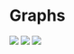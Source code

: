 <h1>Graphs</h1>
<img src=https://github.com/user-attachments/assets/527fe7ea-ae14-4bde-8576-f3e0c9c48e87>
<img src=https://github.com/user-attachments/assets/74ae4d34-3ad8-4b3a-ba87-218410d4c93c>
<img src=https://github.com/user-attachments/assets/98577d1a-c3b8-48b5-bc26-07a3b46abd41>
